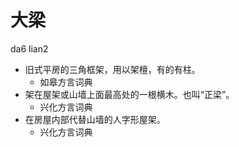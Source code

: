 



# 大梁
da6 lian2
+ 旧式平房的三角框架，用以架檀，有的有柱。
  * 如皋方言词典
+ 架在屋架或山墙上面最高处的一根横木。也叫“正梁”。
  * 兴化方言词典
+ 在房屋内部代替山墙的人字形屋架。
  * 兴化方言词典
